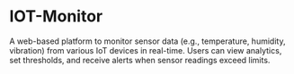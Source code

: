 # IOT-Monitor
A web-based platform to monitor sensor data (e.g., temperature, humidity, vibration) from various IoT devices in real-time. Users can view analytics, set thresholds, and receive alerts when sensor readings exceed limits.
